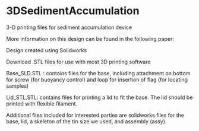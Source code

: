 # 3DSedimentAccumulation
3-D printing files for sediment accumulation device

More information on this design can be found in the following paper: 

Design created using Solidworks

Download .STL files for use with most 3D printing software 

Base_SLD.STL : contains files for the base, including attachment on bottom for screw (for buoyancy control) and loop for insertion of flag (for locating samples)

Lid_STL.STL: contains files for printing a lid to fit the base. The lid should be printed with flexible filament.

Additional files included for interested parties are solidworks files for the base, lid, a skeleton of the tin size we used, and assembly (assy).
